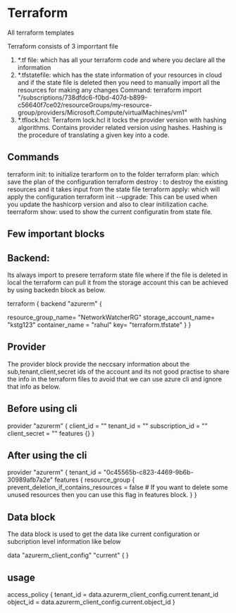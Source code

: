 # Terraform
All terraform templates

Terraform consists of 3 imporrtant file

1) *.tf file: which has all your terraform code and where you declare all the information
2) *.tfstatefile: which has the state information of your resources in cloud and if the state file is deleted then you need to manually import all the resources for making any changes
Command: terraform import "/subscriptions/738dfdc6-f0bd-407d-b899-c56640f7ce02/resourceGroups/my-resource-group/providers/Microsoft.Compute/virtualMachines/vm1"
3) *.tflock.hcl: Terraform lock.hcl it locks the provider version with hashing algorithms. Contains provider related version using hashes. Hashing is the procedure of translating a given key into a code.


Commands
-----------
terraform init: to initialize terarform on to the folder
terraform plan: which save the plan of the configuration
terraform destroy : to destroy the existing resources and it takes input from the state file
terraform apply: which will apply the configuration
terraform init --upgrade: This can be used when you update the hashicorp version and also to clear initilization cache.
teerraform show: used to show the current configuratin from state file.

 Few important blocks
------------------------

Backend:
------------
Its always import to presere terraform state file where if the file is deleted in local the terraform can pull it from the storage account this can be achieved by using backedn block as below.

terraform {
 backend "azurerm" {

 resource_group_name= "NetworkWatcherRG"
storage_account_name= "kstg123"
container_name = "rahul"
key= "terraform.tfstate"
 }
}

Provider
----------
The provider block provide the neccsary information about the sub,tenant,client,secret ids of the account and its not good practise to share the info in the terraform files to avoid that we can use azure cli and ignore that info as below.

Before using cli
---------------


provider "azurerm" {
  client_id       = "" 
  tenant_id       = ""
  subscription_id = ""
  client_secret   = ""
  features {}
}

After using the cli
---------------------

provider "azurerm" {
  tenant_id = "0c45565b-c823-4469-9b6b-30989afb7a2e"
  features {
    resource_group {
      prevent_deletion_if_contains_resources = false   # If you want to delete some unused resources then you can use this flag in features block.
   }
  }


Data block
--------------
The data block is used to get the data like current configuration or subcription level information like below

data "azurerm_client_config" "current" {
}

usage
---------
access_policy {
    tenant_id = data.azurerm_client_config.current.tenant_id
    object_id = data.azurerm_client_config.current.object_id
}
